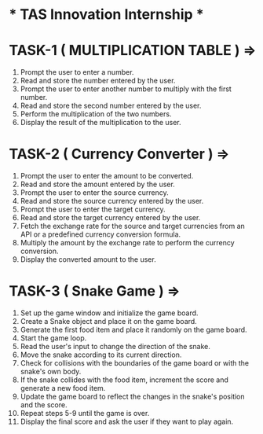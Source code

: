 #  * TAS Innovation Internship *

# TASK-1  ( MULTIPLICATION TABLE )  =>

1. Prompt the user to enter a number. 
2. Read and store the number entered by the user. 
3. Prompt the user to enter another number to multiply with the first number. 
4. Read and store the second number entered by the user. 
5. Perform the multiplication of the two numbers. 
6. Display the result of the multiplication to the user.


# TASK-2  ( Currency Converter )  =>

1. Prompt the user to enter the amount to be converted. 
2. Read and store the amount entered by the user. 
3. Prompt the user to enter the source currency. 
4. Read and store the source currency entered by the user. 
5. Prompt the user to enter the target currency. 
6. Read and store the target currency entered by the user. 
7. Fetch the exchange rate for the source and target currencies from an API or a predefined currency conversion formula. 
8. Multiply the amount by the exchange rate to perform the currency conversion. 
9. Display the converted amount to the user.


# TASK-3  ( Snake Game )  => 

1. Set up the game window and initialize the game board.
2. Create a Snake object and place it on the game board.
3. Generate the first food item and place it randomly on the game board.
4. Start the game loop.
5. Read the user's input to change the direction of the snake.
6. Move the snake according to its current direction.
7. Check for collisions with the boundaries of the game board or with the snake's own body.
8. If the snake collides with the food item, increment the score and generate a new food item.
9. Update the game board to reflect the changes in the snake's position and the score.
10. Repeat steps 5-9 until the game is over.
11. Display the final score and ask the user if they want to play again.
